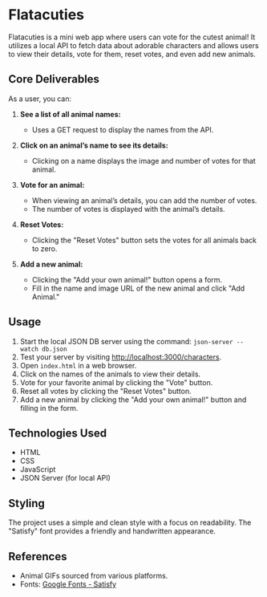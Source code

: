 # Flatacuties

Flatacuties is a mini web app where users can vote for the cutest animal! It utilizes a local API to fetch data about adorable characters and allows users to view their details, vote for them, reset votes, and even add new animals.

## Core Deliverables

As a user, you can:

1. **See a list of all animal names:**
   - Uses a GET request to display the names from the API.

2. **Click on an animal’s name to see its details:**
   - Clicking on a name displays the image and number of votes for that animal.

3. **Vote for an animal:**
   - When viewing an animal’s details, you can add the number of votes.
   - The number of votes is displayed with the animal’s details.

4. **Reset Votes:**
   - Clicking the "Reset Votes" button sets the votes for all animals back to zero.

5. **Add a new animal:**
   - Clicking the "Add your own animal!" button opens a form.
   - Fill in the name and image URL of the new animal and click "Add Animal."

## Usage
1. Start the local JSON DB server using the command: `json-server --watch db.json`
2. Test your server by visiting [http://localhost:3000/characters](http://localhost:3000/characters).
3. Open `index.html` in a web browser.
4. Click on the names of the animals to view their details.
5. Vote for your favorite animal by clicking the "Vote" button.
6. Reset all votes by clicking the "Reset Votes" button.
7. Add a new animal by clicking the "Add your own animal!" button and filling in the form.

## Technologies Used

- HTML
- CSS
- JavaScript
- JSON Server (for local API)

## Styling

The project uses a simple and clean style with a focus on readability. The "Satisfy" font provides a friendly and handwritten appearance.

## References

- Animal GIFs sourced from various platforms.
- Fonts: [Google Fonts - Satisfy](https://fonts.google.com/specimen/Satisfy)
